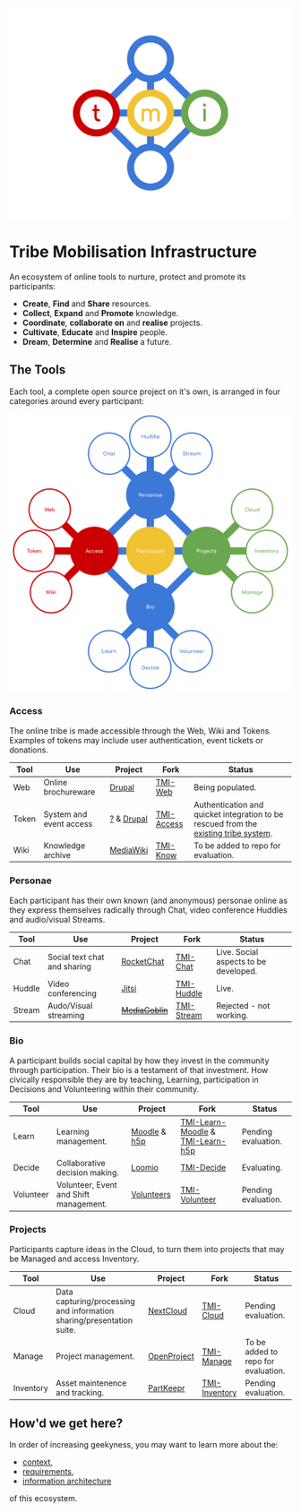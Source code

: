 ![TMI Logo](./docs/svg/tmi.svg)


# Tribe Mobilisation Infrastructure

An ecosystem of online tools to nurture, protect and promote its participants:

* **Create**, **Find** and **Share** resources.
* **Collect**, **Expand** and **Promote** knowledge.
* **Coordinate**, **collaborate on** and **realise** projects.
* **Cultivate**, **Educate** and **Inspire** people.
* **Dream**, **Determine** and **Realise** a future.


## The Tools

Each tool, a complete open source project on it's own, is arranged in four 
categories around every participant:

![Ecosystem](./docs/svg/Ecosystem.svg)


### Access

The online tribe is made accessible through the Web, Wiki and Tokens. Examples 
of tokens may include user authentication, event tickets or donations.

| Tool | Use | Project | Fork | Status |
| -- | -- | -- | -- | -- |
| Web    | Online brochureware      | [Drupal](https://drupal.org)                         | [TMI-Web](https://github.com/AfrikaBurn/TMI-Web)      | Being populated. 
| Token  | System and event access  | [?](?) & [Drupal](https://drupal.org)                | [TMI-Access](https://github.com/AfrikaBurn/TMI-Access)| Authentication and quicket integration to be rescued from the [existing tribe system](https://github.com/afrikaburn/tribe).
| Wiki   | Knowledge archive        | [MediaWiki](https://www.mediawiki.org/wiki/MediaWiki)| [TMI-Know](https://github.com/AfrikaBurn/TMI-Know)    | To be added to repo for evaluation. 


### Personae

Each participant has their own known (and anonymous) personae online as they
express themselves radically through Chat, video conference Huddles and 
audio/visual Streams.

| Tool | Use | Project | Fork | Status |
| -- | -- | -- | -- | -- |
| Chat      | Social text chat and sharing  | [RocketChat](https://rocket.chat)         | [TMI-Chat](https://github.com/AfrikaBurn/TMI-Chat)      | Live. Social aspects to be developed.
| Huddle    | Video conferencing            | [Jitsi](https://jitsi.org)                | [TMI-Huddle](https://github.com/AfrikaBurn/TMI-Huddle)  | Live.
| Stream    | Audo/Visual streaming         | [~~MediaGoblin~~](http://mediagoblin.org) | [TMI-Stream](https://github.com/AfrikaBurn/TMI-Stream)  | Rejected - not working. 


### Bio

A participant builds social capital by how they invest in the community through 
participation. Their bio is a testament of that investment. How civically 
responsible they are by teaching, Learning, participation in Decisions and 
Volunteering within their community.

| Tool | Use | Project | Fork | Status |
| -- | -- | -- | -- | -- |
| Learn     | Learning management.                      | [Moodle](https://moodle.org) & [h5p](https://h5p.org)| [TMI-Learn-Moodle](https://github.com/AfrikaBurn/TMI-Learn-Moodle) & [TMI-Learn-h5p](https://github.com/AfrikaBurn/TMI-Learn-h5p) | Pending evaluation. 
| Decide    | Collaborative decision making.            | [Loomio](https://loomio.org)                         | [TMI-Decide](https://github.com/AfrikaBurn/TMI-Decide)                                                                            | Evaluating.
| Volunteer | Volunteer, Event and Shift management.    | [Volunteers](https://github.com/playasoft/volunteers)| [TMI-Volunteer](https://github.com/AfrikaBurn/TMI-Volunteer)                                                                      | Pending evaluation. 


### Projects

Participants capture ideas in the Cloud, to turn them into projects that may be 
Managed and access Inventory.

| Tool | Use | Project | Fork | Status |
| -- | -- | -- | -- | -- |
| Cloud     | Data capturing/processing and information sharing/presentation suite. | [NextCloud](https://nextcloud.org)    | [TMI-Cloud](https://github.com/AfrikaBurn/TMI-Cloud)          | Pending evaluation.
| Manage    | Project management.                                                   | [OpenProject](http://openproject.org) | [TMI-Manage](https://github.com/AfrikaBurn/TMI-Manage)        | To be added to repo for evaluation. 
| Inventory | Asset maintenence and tracking.                                       | [PartKeepr](https://partkeepr.org)    | [TMI-Inventory](https://github.com/AfrikaBurn/TMI-Inventory)  | Pending evaluation. 


## How'd we get here?

In order of increasing geekyness, you may want to learn more about the:
* [context](./docs/context.md),
* [requirements](./docs/requirements.md),
* [information architecture](./docs/information-architecture.md)

of this ecosystem.